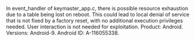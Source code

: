 In event_handler of keymaster_app.c, there is possible resource exhaustion due to a table being lost on reboot. This could lead to local denial of service that is not fixed by a factory reset, with no additional execution privileges needed. User interaction is not needed for exploitation. Product: Android. Versions: Android-9. Android ID: A-116055338.